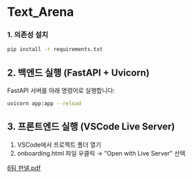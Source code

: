 # Text_Arena

### 1. 의존성 설치

```bash
pip install -r requirements.txt
```

## 2. 백엔드 실행 (FastAPI + Uvicorn)

FastAPI 서버를 아래 명령어로 실행합니다:

```bash
uvicorn app:app --reload
```

## 3. 프론트엔드 실행 (VSCode Live Server)

1. VSCode에서 프로젝트 폴더 열기
2. onboarding.html 파일 우클릭 → "Open with Live Server" 선택

[6팀 판넬.pdf](https://github.com/user-attachments/files/21571019/6.pdf)

